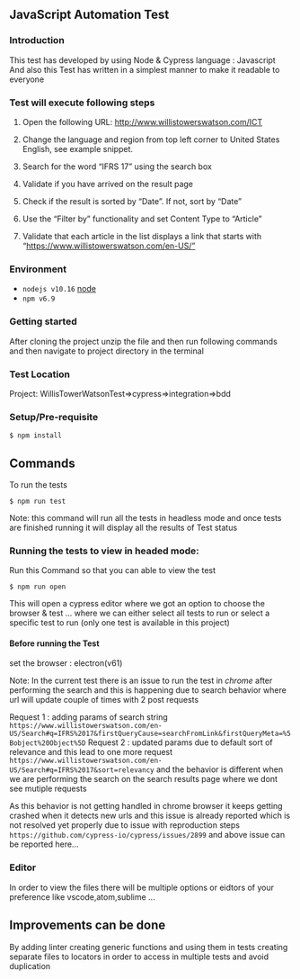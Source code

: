 ## JavaScript Automation Test 
### Introduction
This test has developed by using Node & Cypress
language : Javascript
And also this Test has written in a simplest manner to make it readable to everyone

### Test will execute following steps 
1.	Open the following URL: http://www.willistowerswatson.com/ICT 
2.	Change the language and region from top left corner to United States English, see example snippet. 
 
3.	Search for the word “IFRS 17” using the search box
4.	Validate if you have arrived on the result page
5.	Check if the result is sorted by “Date”. If not, sort by “Date”
6.	Use the “Filter by” functionality and set Content Type to “Article”
7.	Validate that each article in the list displays a link that starts with “https://www.willistowerswatson.com/en-US/”


### Environment

- `nodejs v10.16` [node](https://nodejs.org/en/)
- `npm v6.9`

### Getting started
After cloning the project unzip the file and then run following commands and then navigate to project directory in the terminal

### Test Location
Project: WillisTowerWatsonTest=>cypress=>integration=>bdd

### Setup/Pre-requisite
```shell
$ npm install
```
## Commands

To run the tests
```shell
$ npm run test
```
Note:
this command will run all the tests in headless mode and once tests are finished running it will display all the results 
of Test status

 
### Running the tests to view in headed mode:
Run this Command so that you can able to view the test 
```shell
$ npm run open
```
This will open a cypress editor where we got an option to choose the browser & test ...
where we can either select all tests to run or select a specific test to run (only one test is available in this project) 

#### Before running the Test 
set the browser : electron(v61)

Note: In the current test there is an issue to run the test in *chrome* after performing the search 
and this is happening due to search behavior where url will update couple of times with 2 post requests

Request 1 : adding params of search string ```https://www.willistowerswatson.com/en-US/Search#q=IFRS%2017&firstQueryCause=searchFromLink&firstQueryMeta=%5Bobject%20Object%5D```
Request 2 : updated params due to default sort of relevance and this lead to one more request
```https://www.willistowerswatson.com/en-US/Search#q=IFRS%2017&sort=relevancy```
and the behavior is different when we are performing the search on the search results page where we dont see mutiple requests

As this behavior is not getting handled in chrome browser it keeps getting crashed when it detects new urls
and this issue is already reported which is not resolved yet properly due to issue with reproduction steps 
```https://github.com/cypress-io/cypress/issues/2899```
and above issue can be reported here... 

### Editor 
In order to view the files there will be multiple options or eidtors of your preference like vscode,atom,sublime ...

## Improvements can be done 
By adding linter
creating generic functions and using them in tests
creating separate files to locators in order to access in multiple tests and avoid duplication 
